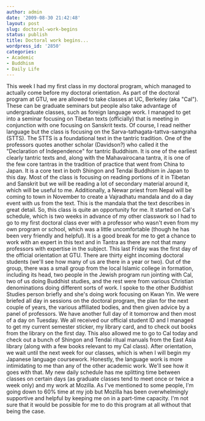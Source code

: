 ```yaml
---
author: admin
date: '2009-08-30 21:42:48'
layout: post
slug: doctoral-work-begins
status: publish
title: Doctoral work begins...
wordpress_id: '2850'
categories:
- Academic
- Buddhism
- Daily Life
---
```


This week I had my first class in my doctoral program, which managed to
actually come before my doctoral orientation. As part of the doctoral
program at GTU, we are allowed to take classes at UC, Berkeley (aka
"Cal"). These can be graduate seminars but people also take advantage of
undergraduate classes, such as foreign language work. I managed to get
into a seminar focusing on Tibetan texts (officially) that is meeting in
conjunction with one focusing on Sanskrit texts. Of course, I read
neither language but the class is focusing on the
Sarva-tathagata-tattva-samgraha (STTS). The STTS is a foundational text
in the tantric tradition. One of the professors quotes another scholar
(Davidson?) who called it the "Declaration of Independence" for tantric
Buddhism. It is one of the earliest clearly tantric texts and, along
with the Mahavairocana tantra, it is one of the few core tantras in the
tradition of practice that went from China to Japan. It is a core text
in both Shingon and Tendai Buddhism in Japan to this day. Most of the
class is focusing on reading portions of it in Tibetan and Sanskrit but
we will be reading a lot of secondary material around it, which will be
useful to me. Additionally, a Newar priest from Nepal will be coming to
town in November to create a Vajradhatu mandala and do a day event with
us from the text. This is the mandala that the text describes in great
detail. So, this class is quite an opportunity for me. It started on
Cal's schedule, which is two weeks in advance of my other classwork so I
had to go to my first doctoral class ever with a professor who wasn't
even from my own program or school, which was a little uncomfortable
(though he has been very friendly and helpful). It is a good break for
me to get a chance to work with an expert in this text and in Tantra as
there are not that many professors with expertise in the subject. This
last Friday was the first day of the official orientation at GTU. There
are thirty eight incoming doctoral students (we'll see how many of us
are there in a year or two). Out of the group, there was a small group
from the local Islamic college in formation, including its head, two
people in the Jewish program run jointing with Cal, two of us doing
Buddhist studies, and the rest were from various Christian denominations
doing different sorts of work. I spoke to the other Buddhist Studies
person briefly and she's doing work focusing on Kwan Yin. We were
briefed all day in sessions on the doctoral program, the plan for the
next couple of years, the various affiliated bodies, and then given
advice by a panel of professors. We have another full day of it tomorrow
and then most of a day on Tuesday. We all received our official student
ID and I managed to get my current semester sticker, my library card,
and to check out books from the library on the first day. This also
allowed me to go to Cal today and check out a bunch of Shingon and
Tendai ritual manuals from the East Asia library (along with a few books
relevant to my Cal class). After orientation, we wait until the next
week for our classes, which is when I will begin my Japanese language
coursework. Honestly, the language work is more intimidating to me than
any of the other academic work. We'll see how it goes with that. My new
daily schedule has me splitting time between classes on certain days (as
graduate classes tend to meet once or twice a week only) and my work at
Mozilla. As I've mentioned to some people, I'm going down to 60% time at
my job but Mozilla has been overwhelmingly supportive and helpful by
keeping me on in a part-time capacity. I'm not sure that it would be
possible for me to do this program at all without that being the case.
